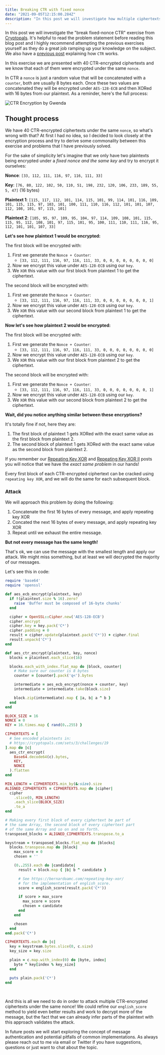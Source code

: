 ```yaml
---
title: Breaking CTR with fixed nonce
date: "2021-09-05T12:15:00.284Z"
description: "In this post we will investigate how multiple ciphertexts encrypted with a fixed nonce in CTR mode can be attacked."
---
```


In this post we will investigate the "break fixed-nonce CTR" exercise from [Cryptopals](https://cryptopals.com/sets/3/challenges/20). It's helpful to read the problem statement before reading this blog post and I highly recommend attempting the previous exercises yourself as they do a great job ramping up your knowledge on the subject. We also have a [previous post](/ctr-mode-introduction) explaining how `CTR` works.

In this exercise we are presented with 40 CTR-encrypted ciphertexts and we know that each of them were encrypted under the same `nonce`.

In CTR a `nonce` is just a random value that will be concatenated with a `counter`, both are usually 8 bytes each. Once these two values are concatenated they will be encrypted under `AES-128-ECB` and then XORed with 16 bytes from our plaintext. As a reminder, here's the full process:

![CTR Encryption by Gwenda](../../assets/ctr_encryption.svg)

## Thought process

We have 40 CTR-encrypted ciphertexts under the same `nonce`, so what's wrong with that? At first I had no idea, so I decided to look closely at the encryption process and try to derive some commonality between this exercise and problems that I have previously solved.

For the sake of simplicity let's imagine that we only have two plaintexts being encrypted under a _fixed nonce and the same key_ and try to encrypt it ourselves:

**Nonce**: `[33, 112, 111, 116, 97, 116, 111, 33]`

**Key**: `[76, 80, 122, 102, 50, 110, 51, 198, 232, 120, 106, 233, 189, 55, 5, 47]` (16 bytes)

**Plaintext 1**: `[115, 117, 112, 101, 114, 115, 101, 99, 114, 101, 116, 109, 101, 115, 115, 97, 103, 101, 100, 111, 110, 116, 112, 101, 101, 107, 112, 108, 101, 97, 115, 101]`

**Plaintext 2**: `[105, 95, 97, 109, 95, 104, 97, 114, 109, 108, 101, 115, 115, 95, 112, 108, 101, 97, 115, 101, 95, 100, 111, 110, 111, 116, 95, 112, 101, 101, 107, 33]`

**Let's see how plaintext 1 would be encrypted:**

The first block will be encrypted with:

1. First we generate the `Nonce + Counter`:
    * `[33, 112, 111, 116, 97, 116, 111, 33, 0, 0, 0, 0, 0, 0, 0, 0]`
2. Now we encrypt this value under `AES-128-ECB` using our `key`.
3. We `XOR` this value with our first block from plaintext 1 to get the ciphertext.

The second block will be encrypted with:

1. First we generate the `Nonce + Counter`:
    * `[33, 112, 111, 116, 97, 116, 111, 33, 0, 0, 0, 0, 0, 0, 0, 1]`
2. Now we encrypt this value under `AES-128-ECB` using our `key`.
3. We `XOR` this value with our second block from plaintext 1 to get the ciphertext.

**Now let's see how plaintext 2 would be encrypted:**

The first block will be encrypted with:

1. First we generate the `Nonce + Counter`:
    * `[33, 112, 111, 116, 97, 116, 111, 33, 0, 0, 0, 0, 0, 0, 0, 0]`
2. Now we encrypt this value under `AES-128-ECB` using our `key`.
3. We `XOR` this value with our first block from plaintext 2 to get the ciphertext.

The second block will be encrypted with:

1. First we generate the `Nonce + Counter`:
    * `[33, 112, 111, 116, 97, 116, 111, 33, 0, 0, 0, 0, 0, 0, 0, 1]`
2. Now we encrypt this value under `AES-128-ECB` using our `key`.
3. We `XOR` this value with our second block from plaintext 2 to get the ciphertext.

**Wait, did you notice anything similar between these encryptions?**

It's totally fine if not, here they are:

1. The first block of plaintext 1 gets XORed with the exact same value as the first block from plaintext 2.
2. The second block of plaintext 1 gets XORed with the exact same value as the second block from plaintext 2.

If you remember our [Repeating Key XOR](/repeating-key-xor) and [Repeating Key XOR II](/repeating-key-xor-ii) posts you will notice that we have the _exact same problem_ in our hands!

Every first block of each CTR-encrypted ciphertext can be cracked using `repeating key XOR`, and we will do the same for each subsequent block.

### Attack

We will approach this problem by doing the following:

1. Concatenate the first 16 bytes of every message, and apply repeating key XOR
2. Concated the next 16 bytes of every message, and apply repeating key XOR
3. Repeat until we exhaust the entire message.

**But not every message has the same length!**

That's ok, we can use the message with the smallest length and apply our attack. We might miss something, but at least we will decrypted the majority of our messages.

Let's see this in code:

```rb
require 'base64'
require 'openssl'

def aes_ecb_encrypt(plaintext, key)
  if !(plaintext.size % 16).zero?
    raise 'Buffer must be composed of 16-byte chunks' 
  end

  cipher = OpenSSL::Cipher.new('AES-128-ECB')
  cipher.encrypt
  cipher.key = key.pack('C*')
  cipher.padding = 0
  result = cipher.update(plaintext.pack('C*')) + cipher.final
  result.unpack('C*')
end

def aes_ctr_encrypt(plaintext, key, nonce)
  blocks = plaintext.each_slice(16)

  blocks.each_with_index.flat_map do |block, counter|
    # Make sure our counter is 8 bytes
    counter = [counter].pack('q<').bytes

    intermediate = aes_ecb_encrypt(nonce + counter, key)
    intermediate = intermediate.take(block.size)

    block.zip(intermediate).map { |a, b| a ^ b }
  end
end

BLOCK_SIZE = 16
NONCE = 0
KEY = 16.times.map { rand(0..255) }

CIPHERTEXTS = [
  # See encoded plaintexts in:
  # https://cryptopals.com/sets/3/challenges/19 
].map do |c|
  aes_ctr_encrypt(
    Base64.decode64(c).bytes,
    KEY,
    NONCE
  ).flatten
end

MIN_LENGTH = CIPHERTEXTS.min_by(&:size).size
ALIGNED_CIPHERTEXTS = CIPHERTEXTS.map do |cipher|
  cipher
    .slice(0, MIN_LENGTH)
    .each_slice(BLOCK_SIZE)
    .to_a
end

# Making every first block of every ciphertext be part of
# the same Array, the second block of every ciphertext part
# of the same Array and so on and so forth.
transposed_blocks = ALIGNED_CIPHERTEXTS.transpose.to_a

keystream = transposed_blocks.flat_map do |blocks|
  blocks.transpose.map do |block|
    max_score = 0
    chosen = ''

    (0..255).each do |candidate|
      result = block.map { |b| b ^ candidate }

      # See https://bernardoamc.com/repeating-key-xor/
      # for the implementation of english_score.
      score = english_score(result.pack('C*'))

      if score > max_score
        max_score = score
        chosen = candidate
      end
    end

    chosen
  end
end.pack('C*')

CIPHERTEXTS.each do |c|
  key = keystream.bytes.slice(0, c.size)
  key_size = key.size

  plain = c.map.with_index(0) do |byte, index|
    byte ^ key[index % key_size]
  end

  puts plain.pack('C*')
end
```
<br/>

And this is all we need to do in order to attack multiple CTR-encrypted ciphertexts under the same nonce! We could refine our `english_score` method to yield even better results and work to decrypt more of the message, but the fact that we can already infer parts of the plaintext with this approach validates the attack.

In future posts we will start exploring the concept of message authentication and potential pitfalls of common implementations. As always please reach out to me via email or Twitter if you have suggestions, questions or just want to chat about the topic.
